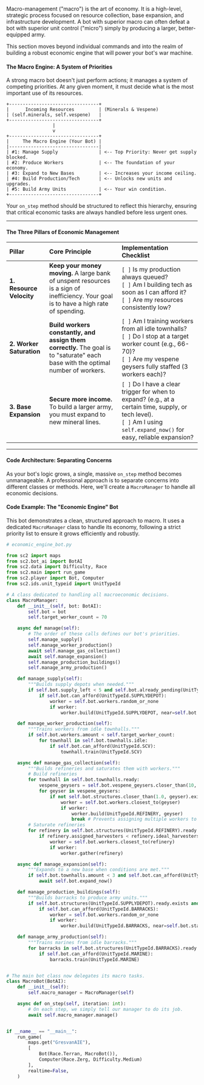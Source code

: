 Macro-management ("macro") is the art of economy. It is a high-level, strategic process focused on resource collection, base expansion, and infrastructure development. A bot with superior macro can often defeat a bot with superior unit control ("micro") simply by producing a larger, better-equipped army.

This section moves beyond individual commands and into the realm of building a robust economic engine that will power your bot's war machine.

#### **The Macro Engine: A System of Priorities**

A strong macro bot doesn't just perform actions; it manages a system of competing priorities. At any given moment, it must decide what is the most important use of its resources.

```
+---------------------------------+
|      Incoming Resources         | (Minerals & Vespene)
| (self.minerals, self.vespene)   |
+---------------------------------+
                 |
                 v
+---------------------------------+
|     The Macro Engine (Your Bot) |
|---------------------------------|
| #1: Manage Supply               | <-- Top Priority: Never get supply blocked.
| #2: Produce Workers             | <-- The foundation of your economy.
| #3: Expand to New Bases         | <-- Increases your income ceiling.
| #4: Build Production/Tech       | <-- Unlocks new units and upgrades.
| #5: Build Army Units            | <-- Your win condition.
+---------------------------------+
```
Your `on_step` method should be structured to reflect this hierarchy, ensuring that critical economic tasks are always handled before less urgent ones.

---

#### **The Three Pillars of Economic Management**

| Pillar | Core Principle | Implementation Checklist |
| :--- | :--- | :--- |
| **1. Resource Velocity** | **Keep your money moving.** A large bank of unspent resources is a sign of inefficiency. Your goal is to have a high rate of spending. | `[ ]` Is my production always queued?<br />`[ ]` Am I building tech as soon as I can afford it?<br />`[ ]` Are my resources consistently low? |
| **2. Worker Saturation** | **Build workers constantly, and assign them correctly.** The goal is to "saturate" each base with the optimal number of workers. | `[ ]` Am I training workers from all idle townhalls?<br />`[ ]` Do I stop at a target worker count (e.g., 66-70)?<br />`[ ]` Are my vespene geysers fully staffed (3 workers each)? |
| **3. Base Expansion** | **Secure more income.** To build a larger army, you must expand to new mineral lines. | `[ ]` Do I have a clear trigger for when to expand? (e.g., at a certain time, supply, or tech level).<br />`[ ]` Am I using `self.expand_now()` for easy, reliable expansion? |

---

#### **Code Architecture: Separating Concerns**

As your bot's logic grows, a single, massive `on_step` method becomes unmanageable. A professional approach is to separate concerns into different classes or methods. Here, we'll create a `MacroManager` to handle all economic decisions.

#### **Code Example: The "Economic Engine" Bot**

This bot demonstrates a clean, structured approach to macro. It uses a dedicated `MacroManager` class to handle its economy, following a strict priority list to ensure it grows efficiently and robustly.

```python
# economic_engine_bot.py

from sc2 import maps
from sc2.bot_ai import BotAI
from sc2.data import Difficulty, Race
from sc2.main import run_game
from sc2.player import Bot, Computer
from sc2.ids.unit_typeid import UnitTypeId

# A class dedicated to handling all macroeconomic decisions.
class MacroManager:
    def __init__(self, bot: BotAI):
        self.bot = bot
        self.target_worker_count = 70

    async def manage(self):
        # The order of these calls defines our bot's priorities.
        self.manage_supply()
        self.manage_worker_production()
        await self.manage_gas_collection()
        await self.manage_expansion()
        self.manage_production_buildings()
        self.manage_army_production()

    def manage_supply(self):
        """Builds supply depots when needed."""
        if self.bot.supply_left < 5 and self.bot.already_pending(UnitTypeId.SUPPLYDEPOT) == 0:
            if self.bot.can_afford(UnitTypeId.SUPPLYDEPOT):
                worker = self.bot.workers.random_or_none
                if worker:
                    worker.build(UnitTypeId.SUPPLYDEPOT, near=self.bot.start_location.towards(self.bot.game_info.map_center, 5))

    def manage_worker_production(self):
        """Trains workers from idle townhalls."""
        if self.bot.workers.amount < self.target_worker_count:
            for townhall in self.bot.townhalls.idle:
                if self.bot.can_afford(UnitTypeId.SCV):
                    townhall.train(UnitTypeId.SCV)

    async def manage_gas_collection(self):
        """Builds refineries and saturates them with workers."""
        # Build refineries
        for townhall in self.bot.townhalls.ready:
            vespene_geysers = self.bot.vespene_geysers.closer_than(10, townhall)
            for geyser in vespene_geysers:
                if not self.bot.structures.closer_than(1.0, geyser).exists and self.bot.can_afford(UnitTypeId.REFINERY):
                    worker = self.bot.workers.closest_to(geyser)
                    if worker:
                        worker.build(UnitTypeId.REFINERY, geyser)
                        break # Prevents assigning multiple workers to build the same refinery
        # Saturate refineries
        for refinery in self.bot.structures(UnitTypeId.REFINERY).ready:
            if refinery.assigned_harvesters < refinery.ideal_harvesters:
                worker = self.bot.workers.closest_to(refinery)
                if worker:
                    worker.gather(refinery)

    async def manage_expansion(self):
        """Expands to a new base when conditions are met."""
        if self.bot.townhalls.amount < 3 and self.bot.can_afford(UnitTypeId.COMMANDCENTER):
            await self.bot.expand_now()

    def manage_production_buildings(self):
        """Builds barracks to produce army units."""
        if self.bot.structures(UnitTypeId.SUPPLYDEPOT).ready.exists and self.bot.structures(UnitTypeId.BARRACKS).amount < 5:
            if self.bot.can_afford(UnitTypeId.BARRACKS):
                worker = self.bot.workers.random_or_none
                if worker:
                    worker.build(UnitTypeId.BARRACKS, near=self.bot.start_location.towards(self.bot.game_info.map_center, 8))

    def manage_army_production(self):
        """Trains marines from idle barracks."""
        for barracks in self.bot.structures(UnitTypeId.BARRACKS).ready.idle:
            if self.bot.can_afford(UnitTypeId.MARINE):
                barracks.train(UnitTypeId.MARINE)


# The main bot class now delegates its macro tasks.
class MacroBot(BotAI):
    def __init__(self):
        self.macro_manager = MacroManager(self)

    async def on_step(self, iteration: int):
        # On each step, we simply tell our manager to do its job.
        await self.macro_manager.manage()


if __name__ == "__main__":
    run_game(
        maps.get("GresvanAIE"),
        [
            Bot(Race.Terran, MacroBot()),
            Computer(Race.Zerg, Difficulty.Medium)
        ],
        realtime=False,
    )
```